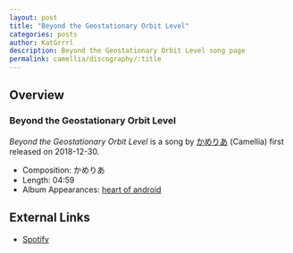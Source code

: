 ```yaml
---
layout: post
title: "Beyond the Geostationary Orbit Level"
categories: posts
author: KatGrrrl
description: Beyond the Geostationary Orbit Level song page
permalink: camellia/discography/:title
---
```


## Overview

### Beyond the Geostationary Orbit Level

*Beyond the Geostationary Orbit Level* is a song by [かめりあ](/camellia) (Camellia) first released on 2018-12-30.

* Composition: かめりあ
* Length: 04:59
* Album Appearances: [heart of android](/camellia/albums/heart-of-android)

## External Links

* [Spotify](https://open.spotify.com/track/5ib1aoddT4tWvUDQM1z4KY?si=f69dd272270a49b4)
